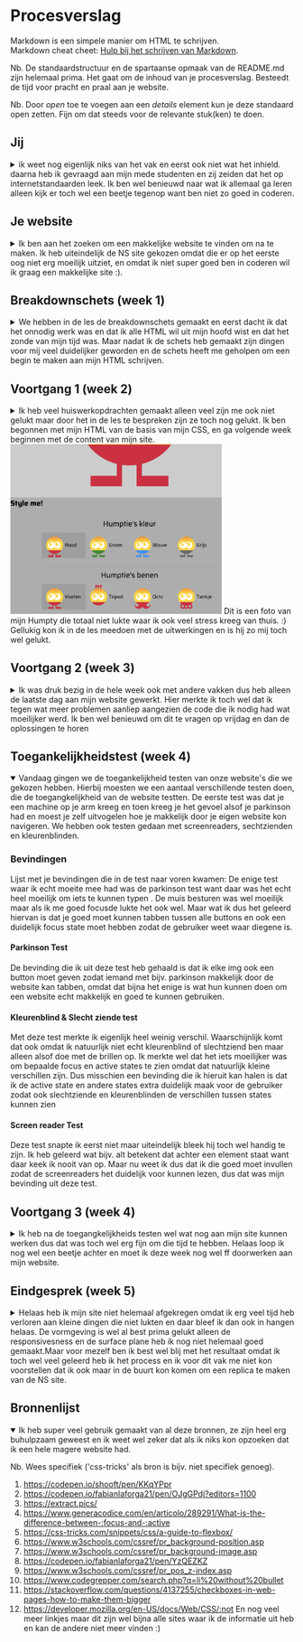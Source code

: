 # Procesverslag
Markdown is een simpele manier om HTML te schrijven.  
Markdown cheat cheet: [Hulp bij het schrijven van Markdown](https://github.com/adam-p/markdown-here/wiki/Markdown-Cheatsheet).

Nb. De standaardstructuur en de spartaanse opmaak van de README.md zijn helemaal prima. Het gaat om de inhoud van je procesverslag. Besteedt de tijd voor pracht en praal aan je website.

Nb. Door *open* toe te voegen aan een *details* element kun je deze standaard open zetten. Fijn om dat steeds voor de relevante stuk(ken) te doen.





## Jij

<details>
<summary>ik weet nog eigenlijk niks van het vak en eerst ook niet wat het inhield. daarna heb ik gevraagd aan mijn mede studenten en zij zeiden dat het op internetstandaarden leek. Ik ben wel benieuwd naar wat ik allemaal ga leren alleen kijk er toch wel een beetje tegenop want ben niet zo goed in coderen.</summary>

### Auteur:
Sanne 't Hooft (vervangen door jouw naam)

#### Je startniveau:
De blauwe piste

#### Je focus:
Helemaal responsive maar weet dit nog niet zeker want weet nog niet zo goed want ze allebei inhouden
 
</details>





## Je website

<details>
<summary>Ik ben aan het zoeken om een makkelijke website te vinden om na te maken. Ik heb uiteindelijk de NS site gekozen omdat die er op het eerste oog niet erg moeilijk uitziet, en omdat ik niet super goed ben in coderen wil ik graag een makkelijke site :).</summary>

### Je opdracht:
Ik ga de website van de NS maken.

#### Screenshot(s) van de eerste pagina (small screen): 
https://www.ns.nl/ 
<img src="images/Screenshot 2021-09-08 at 10.36.32.png" width="375px" alt="omschrijving van de pagina">

#### Screenshot(s) van de tweede pagina (small screen):
https://www.ns.nl/  
<img src="images/Screenshot 2021-09-08 at 10.34.10.png" width="375px" alt="omschrijving van de pagina">
 
</details>





## Breakdownschets (week 1)

<details>
<summary>We hebben in de les de breakdownschets gemaakt en eerst dacht ik dat het onnodig werk was en dat ik alle HTML wil uit mijn hoofd wist en dat het zonde van mijn tijd was. Maar nadat ik de schets heb gemaakt zijn dingen voor mij veel duidelijker geworden en de schets heeft me geholpen om een begin te maken aan mijn HTML schrijven.</summary>

### de hele pagina: 
<img src="images/FRONTED- DEVELOPMENT.png" width="375px" alt="breakdown van de hele pagina">

### dynamisch deel (bijv menu): 
<img src="images/FRONTED- DEVELOPMENT.png" width="375px" alt="breakdown van een dynamisch deel">

### wellicht nog een dynamisch deel (bijv filter): 


</details>





## Voortgang 1 (week 2)

<details>
<summary>Ik heb veel huiswerkopdrachten gemaakt alleen veel zijn me ook niet gelukt maar door het in de les te bespreken zijn ze toch nog gelukt. Ik ben begonnen met mijn HTML van de basis van mijn CSS, en ga volgende week beginnen met de content van mijn site.
 <img src="images/Screenshot 2021-09-17 at 11.27.58.png" width="375px" alt="breakdown van nog een dynamisch deel">
 Dit is een foto van mijn Humpty die totaal niet lukte waar ik ook veel stress kreeg van thuis. :)
 Gellukig kon ik in de les meedoen met de uitwerkingen en is hij zo mij toch wel gelukt.

 
 </summary>

### Stand van zaken
hier dit ging goed & dit was lastig (neem ook screenshots op van delen van je website en code)
Opzich alles wat ik tot nu toe hebt gemaakt was niet al te moeilijk, want heb alleen maar de basis van HTML en CSS gemaakt, straks als ik dieper in de stof ga en JS ga gebruiken gaat gebruiken gaan waarschijnlijk meer dingen fout :).


### Agenda voor meeting
samen met je groepje opstellen

| student 1 (ik)                     | student 2          | student 3    | student 4        |
| JS transformeren geleerd           | ---                | ---          | ---              |
| Iconen grootte maken                     | en dit             | en ik dit    | en dan ik dat    |
| Buttons echt laten werken          | dit als er tijd is | nog een punt | dit wil ik zeker |
| CSS schoner en leesbaarder maken    | ...                | ...          | ...              |


### Verslag van meeting
hier na afloop snel de uitkomsten van de meeting vastleggen

- Het eerste punt van wat ik heb meegenomen van de meeting was dat ik de opdracht niet goed snapte en de html moet kloppen en sommige buttons ook echt moeten werken en niet alleen maar een image zijn.
 
- Het tweeede punt is dat ik geleerd heb hoe ik de textje goed onder het icoontje te plaatsen zonder gebruik te maken van postition:fixed.
 
- Het derde punt van wat ik heb meegenomen is dat is mijn menu button ook echt moet laat transformeren als je erop klikt net zoals het in het echt zo is. Sanne had een hele codepen waar alle CSS en JS is staat om dat menu goed te laten tranformen wat toch wel heel erg handig is voor mij :).
 
- Ook heb ik meegenomen uit de meeting dat je alle lengtes in em moet zetten omdat je dan het goed mee kan schalen.

</details>





## Voortgang 2 (week 3)

<details>
<summary>Ik was druk bezig in de hele week ook met andere vakken dus heb alleen de laatste dag aan mijn website gewerkt. Hier merkte ik toch wel dat ik tegen wat meer problemen aanliep aangezien de code die ik nodig had wat moeilijker werd. Ik ben wel benieuwd om dit te vragen op vrijdag en dan de oplossingen te horen</summary>

### Stand van zaken
hier dit ging goed & dit was lastig (neem ook screenshots op van delen van je website en code)
 Wat dus fout ging op mijn website was dat ik 1 achtergrond foto niet goed in verhouding kreeg en ook niet lang genoeg. Ook had ik nog een vraag over hoe ik een stukje van mijn website moest doen en wat voor code ik daar voor nodig had
<img src="images/Screenshot 2021-09-23 at 14.17.18.png" width="375px" alt="foto van website waarbij foto niet goede height kreeg">

### Agenda voor meeting
samen met je groepje opstellen

Student 1 (ik):
 Wat voor code ik moest gebruiken voor een specifiek deel van mijn website en hoe ik een img meer height kon geven zonder dat de foto uit de verhouding ging.
 Student 2: Hoe je een header maakt en een hamburger menu en hoe je die 2 goed centreert.
 Student 3: Hoe je slideshows maakt met automatische transities.
 Student 4: wil meeluisteren met alles


### Verslag van meeting
hier na afloop snel de uitkomsten van de meeting vastleggen
 Deze week had ik een meeting met de student assistenten en die hebben mij ook goed geholpen met mijn vragen.

- Punt 1: Mijn vraag die ik had was hoe ik een img groter en kleiner moest maken en dat heb ik geleerd nu door hun.
- Punt 2: Ook hebben ze me geholpen om mijn HTML schoner te maken want ik wist niet dat als je een section gebruikt je ook verplicht bent om een h1 te gebruiken
- Punt 3: Ze hebben me geleerd om niet meer position fixed te gebruiken omdat dat soms onhandig is voor andere elementen eromheen.
- ...

</details>





## Toegankelijkheidstest (week 4)

<details open>
<summary> Vandaag gingen we de toegankelijkheid testen van onze website's die we gekozen hebben. Hierbij moesten we een aantaal verschillende testen doen, die de toegangkelijkheid van de website testten. De eerste test was dat je een machine op je arm kreeg en toen kreeg je het gevoel alsof je parkinson had en moest je zelf uitvogelen hoe je makkelijk door je eigen website kon navigeren. We hebben ook testen gedaan met screenreaders, sechtzienden en kleurenblinden.</summary>

### Bevindingen
Lijst met je bevindingen die in de test naar voren kwamen:
 De enige test waar ik echt moeite mee had was de parkinson test want daar was het echt heel moeilijk om iets te kunnen typen . De muis besturen was wel moeilijk maar als ik me goed focusde lukte het ook wel. Maar wat ik dus het geleerd hiervan is dat je goed moet kunnen tabben tussen alle buttons en ook een duidelijk focus state moet hebben zodat de gebruiker weet waar diegene is.

#### Parkinson Test

 De bevinding die ik uit deze test heb gehaald is dat ik elke img ook een button moet geven zodat iemand met bijv. parkinson makkelijk door de website kan tabben, omdat dat bijna het enige is wat hun kunnen doen om een website echt makkelijk en goed te kunnen gebruiken.


#### Kleurenblind & Slecht ziende test
 
 Met deze test merkte ik eigenlijk heel weinig verschil. Waarschijnlijk komt dat ook omdat ik natuurlijk niet echt kleurenblind of slechtziend ben maar alleen alsof doe met de brillen op. Ik merkte wel dat het iets moeilijker was om bepaalde focus en active states te zien omdat dat natuurlijk kleine verschillen zijn. Dus misschien een bevinding die ik hieruit kan halen is dat ik de active state en andere states extra duidelijk maak voor de gebruiker zodat ook slechtziende en kleurenblinden de verschillen tussen states kunnen zien 



#### Screen reader Test
 
 Deze test snapte ik eerst niet maar uiteindelijk bleek hij toch wel handig te zijn. Ik heb geleerd wat bijv. alt betekent dat achter een element staat want daar keek ik nooit van op. Maar nu weet ik dus dat ik die goed moet invullen zodat de screenreaders het duidelijk voor kunnen lezen, dus dat was mijn bevinding uit deze test.




</details>





## Voortgang 3 (week 4)

<details>
<summary>Ik heb na de toegangkelijkheids testen wel wat nog aan mijn site kunnen werken dus dat was toch wel erg fijn om die tijd te hebben. Helaas loop ik nog wel een beetje achter en moet ik deze week nog wel ff doorwerken aan mijn website.</summary>

### Stand van zaken
Waar ik vooral vastliep deze week is hoe ik een bepaald stukje van mijn site moest coderen, omdat die er toch wel heel erg moeilijk uitzag, maar gelukkih hebben we op vrijdag weer gesprekken waar ik dit soort dingen kan vragen. <img src="images/Screenshot 2021-09-30 at 00.16.45.png" width="375px" alt="foto van website waarbij foto niet goede height kreeg">

### Agenda voor meeting
samen met je groepje opstellen

Student 1 (ik):
 Ik vroeg me af wat voor HTML & CSS ik kon gebruiken bij een bepaald stukje voor mijn website. Ook gebruikt mijn site een soort van lichte schaduw over een van de img heen en ik ben benieuwd hoe ik dat kan namaken.
 
 Student 2:


### Verslag van meeting
hier na afloop snel de uitkomsten van de meeting vastleggen

- Ik heb geleerd hoe ik een gloed maak over een foto, alleen helaas ging ik dit proberen en had ik niet de juiste vraag gesteld :(.
- Ook heb ik geleerd hoe je een background img gebruikt en hoe je die in een button doet want ik wist eerst niet hoe ik dit zou moeten doen.
- Ik heb geleerd hoe ik Grid ik de praktijd kan toepassen en hoe ik dit voor mijn NS site gebruik.
- ...

</details>




 
## Eindgesprek (week 5)

<details>
<summary>Helaas heb ik mijn site niet helemaal afgekregen omdat ik erg veel tijd heb verloren aan kleine dingen die niet lukten en daar bleef ik dan ook in hangen helaas. De vormgeving is wel al best prima gelukt alleen de responsivesness en de surface plane heb ik nog niet helemaal goed gemaakt.Maar voor mezelf ben ik best wel blij met het resultaat omdat ik toch wel veel geleerd heb ik het process en ik voor dit vak me niet kon voorstellen dat ik ook maar in de buurt kon komen om een replica te maken van de NS site.</summary>

### Stand van zaken
Bijv. een van de stukjes waar ik uren lang mee aan het kloten was het stukje wat je ziet van de foto hiernaast.Ik kreeg ze niet goed naastelkaar en onderelkaar en ook de schaduw werkte de hele tijd niet mee. <img src="images/vertrekenaankomst.png" width="375px" alt="">
 
 Waar ik wel dan blij mee ben is de vormgeving van de mijn 2de pagina, eerst wist ik niet waar ik moest beginnen maar toen ik eraan begon ging het best prima en lijkt het ook nog is best wel erg op de pagina van de NS. <img src="images/2destie.png" width="375px" alt=""> 

### Screenshot(s)

hier screenshot(s) van je eindresultaat

</details>





## Bronnenlijst

<details open>
<summary>Ik heb super veel gebruik gemaakt van al deze bronnen, ze zijn heel erg buhulpzaam geweest en ik weet wel zeker dat als ik niks kon opzoeken dat ik een hele magere website had.</summary>

Nb. Wees specifiek ('css-tricks' als bron is bijv. niet specifiek genoeg).

1. https://codepen.io/shooft/pen/KKqYPpr
2. https://codepen.io/fabianlaforga21/pen/OJgGPdj?editors=1100
3. https://extract.pics/
4. https://www.generacodice.com/en/articolo/289291/What-is-the-difference-between-:focus-and-:active
5. https://css-tricks.com/snippets/css/a-guide-to-flexbox/
6. https://www.w3schools.com/cssref/pr_background-position.asp
7. https://www.w3schools.com/cssref/pr_background-image.asp
8. https://codepen.io/fabianlaforga21/pen/YzQEZKZ
9. https://www.w3schools.com/cssref/pr_pos_z-index.asp
10. https://www.codegrepper.com/search.php?q=li%20without%20bullet
11. https://stackoverflow.com/questions/4137255/checkboxes-in-web-pages-how-to-make-them-bigger
12. https://developer.mozilla.org/en-US/docs/Web/CSS/:not
 En nog veel meer linkjes maar dit zijn wel bijna alle sites waar ik de informatie uit heb en kan de andere niet meer vinden :)

</details>
